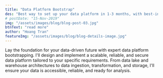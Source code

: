 ```yaml
---
title: "Data Platform Bootstrap"
des: "Best way to set up your data platform in 1-3 months, with best-in-class technology, at a fraction of the cost"
# postDate: "15-Nov-2019"
img: "/assets/images/blog/blog-post-03.jpg"
btnText: "read more"
author: "Hoang Tran"
featureImg: "/assets/images/blog/blog-details-image.jpg"
---
```


Lay the foundation for your data-driven future with expert data platform bootstrapping. I'll design and implement a scalable, reliable, and secure data platform tailored to your specific requirements. From data lake and warehouse architectures to data ingestion, transformation, and storage, I'll ensure your data is accessible, reliable, and ready for analysis.
